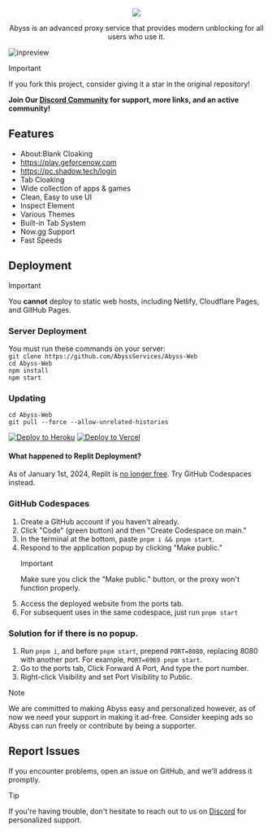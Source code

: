 <div align="center">
    <img src="https://raw.githubusercontent.com/AbyssServices/Abyss-Web/main/.github/sources/branding.png">
    <p>Abyss is an advanced proxy service that provides modern unblocking for all users who use it.</p>
</div>

![inpreview](https://cdn.paxton.rip/B0TnxDf0no00/direct.png)

> [!IMPORTANT]
> If you fork this project, consider giving it a star in the original repository!

**Join Our [Discord Community](https://discord.gg/goabyss) for support, more links, and an active community!**

## Features

- About:Blank Cloaking
- https://play.geforcenow.com
- https://pc.shadow.tech/login
- Tab Cloaking
- Wide collection of apps & games
- Clean, Easy to use UI
- Inspect Element
- Various Themes
- Built-in Tab System
- Now.gg Support
- Fast Speeds

## Deployment

> [!IMPORTANT]
> You **cannot** deploy to static web hosts, including Netlify, Cloudflare Pages, and GitHub Pages.

### Server Deployment

You must run these commands on your server:  
`git clone https://github.com/AbyssServices/Abyss-Web`  
`cd Abyss-Web`  
`npm install`  
`npm start`

### Updating

`cd Abyss-Web`  
`git pull --force --allow-unrelated-histories`

<a target="_blank" href="https://heroku.com/deploy/?template=https://github.com/AbyssServices/Abyss-Web"><img alt="Deploy to Heroku" src="https://binbashbanana.github.io/deploy-buttons/buttons/remade/heroku.svg"></a>
<a target="_blank" href="https://vercel.com/new/clone?repository-url=https://github.com/AbyssServices/Abyss-Web"><img alt="Deploy to Vercel" src="https://binbashbanana.github.io/deploy-buttons/buttons/remade/vercel.svg"></a>

#### What happened to Replit Deployment?

As of January 1st, 2024, Replit is [no longer free](https://blog.replit.com/hosting-changes). Try GitHub Codespaces instead.

### GitHub Codespaces

1. Create a GitHub account if you haven't already.
2. Click "Code" (green button) and then "Create Codespace on main."
3. In the terminal at the bottom, paste `pnpm i && pnpm start`.
4. Respond to the application popup by clicking "Make public."
   > [!IMPORTANT]
   > Make sure you click the "Make public." button, or the proxy won't function properly.
5. Access the deployed website from the ports tab.
6. For subsequent uses in the same codespace, just run `pnpm start`

### Solution for if there is no popup.

1. Run `pnpm i`, and before `pnpm start`, prepend `PORT=8080`, replacing 8080 with another port. For example, `PORT=6969 pnpm start`.
3. Go to the ports tab, Click Forward A Port, And type the port number.
4. Right-click Visibility and set Port Visibility to Public.

> [!NOTE]
> We are committed to making Abyss easy and personalized however, as of now we need your support in making it ad-free. Consider keeping ads so Abyss can run freely or contribute by being a supporter.

## Report Issues

If you encounter problems, open an issue on GitHub, and we'll address it promptly.

> [!TIP]
> If you're having trouble, don't hesitate to reach out to us on [Discord](https://discord.gg/goabyss) for personalized support.
